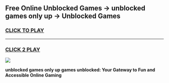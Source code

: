 
## Free Online Unblocked Games → unblocked games only up → Unblocked Games
<h3>
<a href="https://premium.freeplayer.one?title=unblocked_games_only_up&ref=21F">CLICK TO PLAY</a></h3>
<hr>

<h3>
<a href="https://premium.freeplayer.one?title=unblocked_games_only_up&ref=21F">CLICK 2 PLAY</a>
  
</h3>

<a href="https://premium.freeplayer.one?title=unblocked_games_only_up&ref=21F/"><img src="https://clearcache.store/games.png"></a>


**unblocked games only up games unblocked: Your Gateway to Fun and Accessible Online Gaming**
